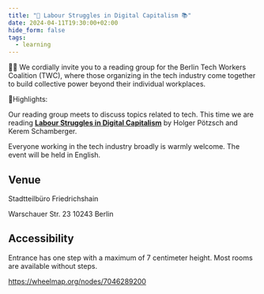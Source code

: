 ```yaml
---
title: "🎉 Labour Struggles in Digital Capitalism 📚"
date: 2024-04-11T19:30:00+02:00
hide_form: false
tags:
  - learning
---
```

🧚‍♂️ We cordially invite you to a reading group for the Berlin Tech Workers Coalition (TWC), where those organizing in the tech industry come together to build collective power beyond their individual workplaces.

💫Highlights:

Our reading group meets to discuss topics related to tech. This time we are reading 
**[Labour Struggles in Digital Capitalism](https://www.researchgate.net/publication/359525520_Labour_Struggles_in_Digital_Capitalism_Challenges_and_Opportunities_for_Worker_Organisation_Mobilisation_and_Activism_in_Germany)** 
by Holger Pötzsch and Kerem Schamberger. 

Everyone working in the tech industry broadly is warmly welcome. The event will be held in English.

## Venue

Stadtteilbüro Friedrichshain

Warschauer Str. 23
10243 Berlin

## Accessibility

Entrance has one step with a maximum of 7 centimeter height. Most rooms are available without steps.

<https://wheelmap.org/nodes/7046289200>